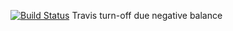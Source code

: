 [![Build Status](https://app.travis-ci.com/artemgggi/tracker.svg?branch=master)](https://app.travis-ci.com/artemgggi/tracker)
Travis turn-off due negative balance